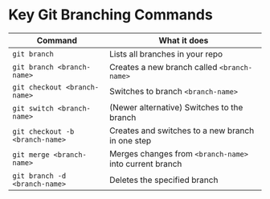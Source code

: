 # Key Git Branching Commands

| Command                       | What it does                                      |
|------------------------------ |-----------------------------------------------|
| `git branch`                  | Lists all branches in your repo                |
| `git branch <branch-name>`    | Creates a new branch called `<branch-name>`   |
| `git checkout <branch-name>`  | Switches to branch `<branch-name>`             |
| `git switch <branch-name>`    | (Newer alternative) Switches to the branch    |
| `git checkout -b <branch-name>`| Creates and switches to a new branch in one step |
| `git merge <branch-name>`     | Merges changes from `<branch-name>` into current branch |
| `git branch -d <branch-name>` | Deletes the specified branch                    |
